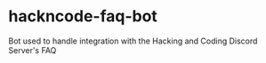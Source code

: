 # hackncode-faq-bot
Bot used to handle integration with the Hacking and Coding Discord Server's FAQ
